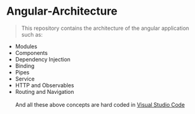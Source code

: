 # Angular-Architecture
> This repository contains the architecture of the angular application such as:
- Modules
- Components
- Dependency Injection
- Binding
- Pipes
- Service
- HTTP and Observables
- Routing and Navigation<br/><br/>
And all these above concepts are hard coded in [Visual Studio Code](https://code.visualstudio.com/)
